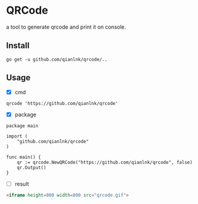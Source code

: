 # QRCode

a tool to generate qrcode and print it on console.

## Install

```shell
go get -u github.com/qianlnk/qrcode/..
```

## Usage

* [X] cmd

```shell
qrcode 'https://github.com/qianlnk/qrcode'
```

* [X] package

```golang
package main

import (
	"github.com/qianlnk/qrcode"
)

func main() {
	qr := qrcode.NewQRCode("https://github.com/qianlnk/qrcode", false)
	qr.Output()
}

```

* [ ] result

```html
<iframe height=800 width=800 src="qrcode.gif">
```